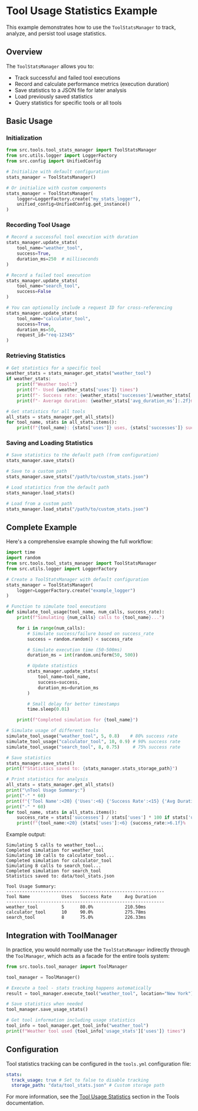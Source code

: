 # Tool Usage Statistics Example

This example demonstrates how to use the `ToolStatsManager` to track, analyze, and persist tool usage statistics.

## Overview

The `ToolStatsManager` allows you to:

- Track successful and failed tool executions
- Record and calculate performance metrics (execution duration)
- Save statistics to a JSON file for later analysis
- Load previously saved statistics
- Query statistics for specific tools or all tools

## Basic Usage

### Initialization

```python
from src.tools.tool_stats_manager import ToolStatsManager
from src.utils.logger import LoggerFactory
from src.config import UnifiedConfig

# Initialize with default configuration
stats_manager = ToolStatsManager()

# Or initialize with custom components
stats_manager = ToolStatsManager(
    logger=LoggerFactory.create("my_stats_logger"),
    unified_config=UnifiedConfig.get_instance()
)
```

### Recording Tool Usage

```python
# Record a successful tool execution with duration
stats_manager.update_stats(
    tool_name="weather_tool",
    success=True,
    duration_ms=250  # milliseconds
)

# Record a failed tool execution
stats_manager.update_stats(
    tool_name="search_tool",
    success=False
)

# You can optionally include a request ID for cross-referencing
stats_manager.update_stats(
    tool_name="calculator_tool",
    success=True,
    duration_ms=50,
    request_id="req-12345"
)
```

### Retrieving Statistics

```python
# Get statistics for a specific tool
weather_stats = stats_manager.get_stats("weather_tool")
if weather_stats:
    print(f"Weather tool:")
    print(f"- Used {weather_stats['uses']} times")
    print(f"- Success rate: {weather_stats['successes']/weather_stats['uses']*100:.1f}%")
    print(f"- Average duration: {weather_stats['avg_duration_ms']:.2f}ms")

# Get statistics for all tools
all_stats = stats_manager.get_all_stats()
for tool_name, stats in all_stats.items():
    print(f"{tool_name}: {stats['uses']} uses, {stats['successes']} successes")
```

### Saving and Loading Statistics

```python
# Save statistics to the default path (from configuration)
stats_manager.save_stats()

# Save to a custom path
stats_manager.save_stats("/path/to/custom_stats.json")

# Load statistics from the default path
stats_manager.load_stats()

# Load from a custom path
stats_manager.load_stats("/path/to/custom_stats.json")
```

## Complete Example

Here's a comprehensive example showing the full workflow:

```python
import time
import random
from src.tools.tool_stats_manager import ToolStatsManager
from src.utils.logger import LoggerFactory

# Create a ToolStatsManager with default configuration
stats_manager = ToolStatsManager(
    logger=LoggerFactory.create("example_logger")
)

# Function to simulate tool executions
def simulate_tool_usage(tool_name, num_calls, success_rate):
    print(f"Simulating {num_calls} calls to {tool_name}...")

    for i in range(num_calls):
        # Simulate success/failure based on success_rate
        success = random.random() < success_rate

        # Simulate execution time (50-500ms)
        duration_ms = int(random.uniform(50, 500))

        # Update statistics
        stats_manager.update_stats(
            tool_name=tool_name,
            success=success,
            duration_ms=duration_ms
        )

        # Small delay for better timestamps
        time.sleep(0.01)

    print(f"Completed simulation for {tool_name}")

# Simulate usage of different tools
simulate_tool_usage("weather_tool", 5, 0.8)    # 80% success rate
simulate_tool_usage("calculator_tool", 10, 0.9) # 90% success rate
simulate_tool_usage("search_tool", 8, 0.75)     # 75% success rate

# Save statistics
stats_manager.save_stats()
print(f"Statistics saved to: {stats_manager.stats_storage_path}")

# Print statistics for analysis
all_stats = stats_manager.get_all_stats()
print("\nTool Usage Summary:")
print("-" * 60)
print(f"{'Tool Name':<20} {'Uses':<6} {'Success Rate':<15} {'Avg Duration':<15}")
print("-" * 60)
for tool_name, stats in all_stats.items():
    success_rate = stats['successes'] / stats['uses'] * 100 if stats['uses'] > 0 else 0
    print(f"{tool_name:<20} {stats['uses']:<6} {success_rate:>6.1f}%        {stats['avg_duration_ms']:>8.2f}ms")
```

Example output:

```
Simulating 5 calls to weather_tool...
Completed simulation for weather_tool
Simulating 10 calls to calculator_tool...
Completed simulation for calculator_tool
Simulating 8 calls to search_tool...
Completed simulation for search_tool
Statistics saved to: data/tool_stats.json

Tool Usage Summary:
------------------------------------------------------------
Tool Name            Uses   Success Rate     Avg Duration
------------------------------------------------------------
weather_tool         5      80.0%            210.50ms
calculator_tool      10     90.0%            275.78ms
search_tool          8      75.0%            226.33ms
```

## Integration with ToolManager

In practice, you would normally use the `ToolStatsManager` indirectly through the `ToolManager`, which acts as a facade for the entire tools system:

```python
from src.tools.tool_manager import ToolManager

tool_manager = ToolManager()

# Execute a tool - stats tracking happens automatically
result = tool_manager.execute_tool("weather_tool", location="New York")

# Save statistics when needed
tool_manager.save_usage_stats()

# Get tool information including usage statistics
tool_info = tool_manager.get_tool_info("weather_tool")
print(f"Weather tool used {tool_info['usage_stats']['uses']} times")
```

## Configuration

Tool statistics tracking can be configured in the `tools.yml` configuration file:

```yaml
stats:
  track_usage: true # Set to false to disable tracking
  storage_path: "data/tool_stats.json" # Custom storage path
```

For more information, see the [Tool Usage Statistics](/documentation/tools/overview.md#tool-usage-statistics) section in the Tools documentation.
